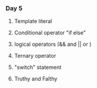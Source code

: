 ### Day 5
1. Template literal
2. Conditional operator "if else"
4. logical operators (&& and || or )
5. Ternary operator
6. "switch" statement

3. Truthy and Falthy